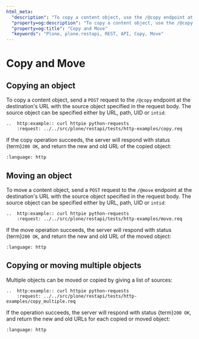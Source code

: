 ```yaml
---
html_meta:
  "description": "To copy a content object, use the /@copy endpoint at the destination's URL with the source object specified in the request body. Similarly use the /@move endpoint to move an object."
  "property=og:description": "To copy a content object, use the /@copy endpoint at the destination's URL with the source object specified in the request body. Similarly use the /@move endpoint to move an object."
  "property=og:title": "Copy and Move"
  "keywords": "Plone, plone.restapi, REST, API, Copy, Move"
---
```


# Copy and Move


## Copying an object

To copy a content object, send a `POST` request to the `/@copy` endpoint at the destination's URL with the source object specified in the request body.
The source object can be specified either by URL, path, UID or `intid`:

```{eval-rst}
..  http:example:: curl httpie python-requests
    :request: ../../src/plone/restapi/tests/http-examples/copy.req
```

If the copy operation succeeds, the server will respond with status {term}`200 OK`, and return the new and old URL of the copied object:

```{literalinclude} ../../src/plone/restapi/tests/http-examples/copy.resp
:language: http
```


## Moving an object

To move a content object, send a `POST` request to the `/@move` endpoint at the destination's URL with the source object specified in the request body.
The source object can be specified either by URL, path, UID or `intid`:

```{eval-rst}
..  http:example:: curl httpie python-requests
    :request: ../../src/plone/restapi/tests/http-examples/move.req
```

If the move operation succeeds, the server will respond with status {term}`200 OK`, and return the new and old URL of the moved object:

```{literalinclude} ../../src/plone/restapi/tests/http-examples/move.resp
:language: http
```


## Copying or moving multiple objects

Multiple objects can be moved or copied by giving a list of sources:

```{eval-rst}
..  http:example:: curl httpie python-requests
    :request: ../../src/plone/restapi/tests/http-examples/copy_multiple.req
```

If the operation succeeds, the server will respond with status {term}`200 OK`, and return the new and old URLs for each copied or moved object:

```{literalinclude} ../../src/plone/restapi/tests/http-examples/copy_multiple.resp
:language: http
```
